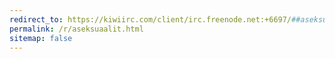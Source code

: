 ```yaml
---
redirect_to: https://kiwiirc.com/client/irc.freenode.net:+6697/##aseksuaalit
permalink: /r/aseksuaalit.html
sitemap: false
---
```

